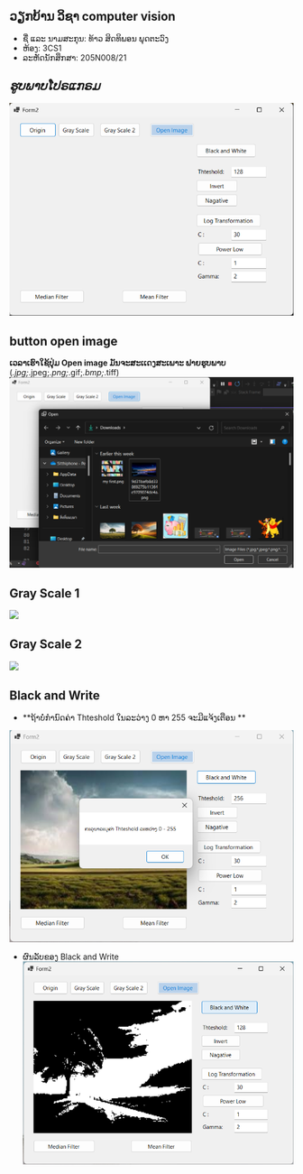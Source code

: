 ## ວຽກບ້ານ ວິຊາ computer vision

 - ຊື່ ແລະ ນາມສະກຸນ: ທ້າວ ສິດທິພອນ ພຸດຕະວົງ 
 - ຫ້ອງ: 3CS1
 -  ລະຫັດນັກສຶກສາ:   205N008/21


## *ຮູບພາບໂປຣແກຣມ*
![enter image description here](https://github.com/SitthiphoneDev/Adjust-Ptcture/blob/master/Pic/home.png)

## button **open image** 
**ເວລາເຮົາໃຊ້ປຸ່ມ Open image ມັນຈະສະເເດງສະເພາະ ຟາຍຮູບພາບ** (*.jpg;*.jpeg;*.png;*.gif;*.bmp;*.tiff) 
![](https://github.com/SitthiphoneDev/Adjust-Ptcture/blob/master/Pic/openimage.png)

## Gray Scale 1

![](https://github.com/SitthiphoneDev/Adjust-Ptcture/blob/master/Pic/grayscale1.png)

## Gray Scale 2
![](https://github.com/SitthiphoneDev/Adjust-Ptcture/blob/master/Pic/grayscale2.png)

## Black and Write

 - **ຖ້າບໍ່ກຳນົດຄ່າ Thteshold ໃນລະວ່າງ 0 ຫາ 255 ຈະມີແຈ້ງເຕືອນ **
 
 ![](https://github.com/SitthiphoneDev/Adjust-Ptcture/blob/master/Pic/message2.png)


 - ຜົນລັບຂອງ Black and Write 
 ![](https://github.com/SitthiphoneDev/Adjust-Ptcture/blob/master/Pic/Black%20And%20White.png)
